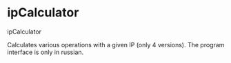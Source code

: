 # ipCalculator
ipCalculator


Calculates various operations with a given IP (only 4 versions). The program interface is only in russian.
